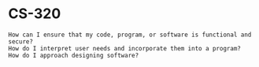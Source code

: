# CS-320

    How can I ensure that my code, program, or software is functional and secure?
    How do I interpret user needs and incorporate them into a program?
    How do I approach designing software?
